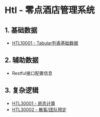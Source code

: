 # Htl - 零点酒店管理系统

## 1. 基础数据

* [HTL10001 - Tabular列表基础数据](/projects/hotel-system/11basic-data/11tabular-data.md)

## 2. 辅助数据

* Restful接口配置信息

## 3. 复杂逻辑

* [HTL30001 - 房态计算](/projects/hotel-system/htl20001-fang-tai-ji-suan-shuo-ming.md)
* [HTL30002 - 散客/团队预定](/projects/hotel-system/htl30002-san-5ba2-tuan-dui-yu-ding.md)



